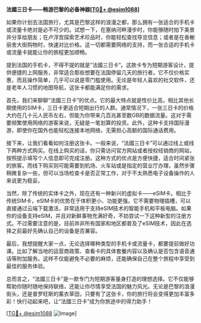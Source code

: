 **法國三日卡——畅游巴黎的必备神器[[TG💪+ @esim1088](https://t.me/s/esim1088)]**

如果你计划去法国旅行，尤其是巴黎这样的浪漫之都，那么拥有一张适合的手机卡或流量卡绝对是必不可少的。试想一下，在塞纳河畔漫步时，你能够随时拍下美景并分享给朋友；在卢浮宫探索艺术珍品时，你能轻松查找导览信息；或者是在香榭丽舍大街购物时，快速对比价格。这一切都需要网络的支持，而一张合适的手机卡或流量卡就能让你的旅程更加顺畅。

提到法国的手机卡，不得不提的就是“法國三日卡”。这款卡专为短期游客设计，提供便捷的上网服务，非常适合那些想要在法国停留几天的旅行者。它不仅价格实惠，而且操作简单，几乎可以说是零门槛使用。无论是年轻人喜欢的社交软件，还是老年人习惯的地图导航，这张卡都能满足你的需求。

首先，我们来聊聊“法國三日卡”的优点。它的最大特点就是性价比高，相比其他长期使用的SIM卡，三日卡更适合短期出行的人群。通常情况下，一张三日卡的价格大约在几十元人民币左右，但能为你带来几百兆甚至数GB的数据流量。这对于需要频繁使用网络的游客来说，无疑是一笔划算的投资。此外，这种卡支持国际漫游，即使你在国外也能轻松连接本地网络，无需担心高额的国际通话费用。

接下来，让我们看看如何注册这张卡。一般来说，“法國三日卡”可以通过线上或线下两种方式购买。在线上购买的话，你只需访问官方网站或者授权经销商的网站，按照提示填写个人信息即可完成注册。这种方式的优点是方便快捷，适合时间紧张的旅客。而线下购买则可能需要到机场、火车站或是指定的营业厅办理，虽然步骤稍微复杂一些，但可以当场检查卡是否正常工作，对于不太熟悉电子设备操作的人来说更为稳妥。

当然，除了传统的实体卡之外，现在还有一种新兴的虚拟卡——eSIM卡。相比于传统SIM卡，eSIM卡的优势在于体积更小、功能更强。它不需要物理插槽，可以直接通过云端下载激活，非常适用于支持eSIM技术的智能手机和平板电脑。如果你的设备支持eSIM，并且对新鲜事物充满好奇，不妨尝试一下这种新型的注册方式。不过需要注意的是，目前并非所有国家和地区都普及了eSIM技术，因此在选择之前最好先确认自己的设备是否兼容。

最后，我想提醒大家一点，无论选择哪种类型的手机卡或流量卡，都要提前做好功课。比如了解当地的运营商政策、查看卡的具体套餐内容以及确认是否包含语音通话等附加服务。这样不仅能避免不必要的麻烦，还能确保自己在整个旅程中享受到最佳的服务体验。

总而言之，“法國三日卡”是一款专门为短期游客量身打造的理想选择。它不仅能够帮助你随时随地保持联络，还能让你尽情享受法国的魅力风光。无论是巴黎的浪漫街头，还是普罗旺斯的薰衣草田，只要有了这张卡，你的旅行将会变得更加丰富多彩！快行动起来吧，让“法國三日卡”成为你旅途中的得力助手！

[[TG💪+ @esim1088](https://t.me/s/esim1088) ![Image](https://i.postimg.cc/4NQfJmqS/Snipaste-2025-05-13-00-14-12.png)]